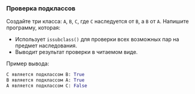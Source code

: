 ### Проверка подклассов
Создайте три класса: `A`, `B`, `C`, где `C` наследуется от `B`, а `B` от `A`. Напишите программу, которая:
- Использует `issubclass()` для проверки всех возможных пар на предмет наследования.
- Выводит результат проверки в читаемом виде.

Пример вывода:
```python
C является подклассом B: True
B является подклассом A: True
A является подклассом C: False
```